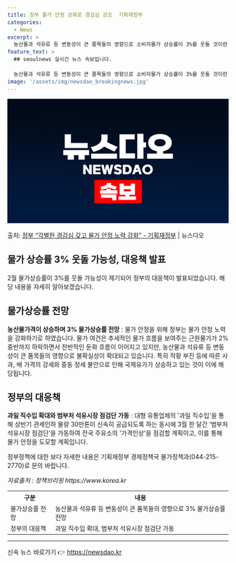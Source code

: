 ```yaml
---
title: 정부 물가 안정 강화로 경감심 강조  기획재정부
categories:
  - News
excerpt: >
  농산물과 석유류 등 변동성이 큰 품목들의 영향으로 소비자물가 상승률이 3%를 웃돌 것이란 전망이 나왔다. 서…
feature_text: >
  ## seoulnews 실시간 뉴스 속보입니다.

  농산물과 석유류 등 변동성이 큰 품목들의 영향으로 소비자물가 상승률이 3%를 웃돌 것이란 전망이 나왔다. 서…
image: '/assets/img/newsdao_breakingnews.jpg'
---
```


![뉴스다오 속보](/assets/img/newsdao_breakingnews.jpg)

<p>출처: <a href="https://newsdao.kr/3257" rel="dofollow">정부 “각별한 경감심 갖고 물가 안정 노력 강화” - 기획재정부</a> | 뉴스다오</p>

<h2>물가 상승률 3% 웃돌 가능성, 대응책 발표</h2>
<p data-ke-size="size16">2월 물가상승률이 3%를 웃돌 가능성이 제기되어 정부의 대응책이 발표되었습니다. 해당 내용을 자세히 알아보겠습니다.</p>

<h2 data-ke-size="size26">물가상승률 전망</h2>
<p><b>농산물가격이 상승하며 3% 물가상승률 전망</b> : 물가 안정을 위해 정부는 물가 안정 노력을 강화하기로 하였습니다. 물가 여건은 추세적인 물가 흐름을 보여주는 근원물가가 2% 중반까지 하락하면서 전반적인 둔화 흐름이 이어지고 있지만, 농산물과 석유류 등 변동성이 큰 품목들의 영향으로 불확실성이 확대되고 있습니다. 특히 작황 부진 등에 따른 사과, 배 가격의 강세와 중동 정세 불안으로 인해 국제유가가 상승하고 있는 것이 이에 해당됩니다.</p>

<h2 data-ke-size="size26">정부의 대응책</h2>
<p><b>과일 직수입 확대와 범부처 석유시장 점검단 가동</b> : 대형 유통업체의 '과일 직수입'을 통해 상반기 관세인하 물량 30만톤이 신속히 공급되도록 하는 동시에 3월 한 달간 ‘범부처 석유시장 점검단’을 가동하여 전국 주유소의 '가격인상'을 점검할 계획이고, 이를 통해 물가 안정을 도모할 계획입니다. </p>

<p>정부정책에 대한 보다 자세한 내용은 기획재정부 경제정책국 물가정책과(044-215-2770)로 문의 바랍니다.</p>
<p><i>자료출처 : 정책브리핑 https://www.korea.kr</i></p>

<table>
	<tr>
		<th>구분</th>
		<th>내용</th>
	</tr>
	<tr>
		<td>물가상승률 전망</td>
		<td>농산물과 석유류 등 변동성이 큰 품목들의 영향으로 3% 물가상승률 전망</td>
	</tr>
	<tr>
		<td>정부의 대응책</td>
		<td>과일 직수입 확대, 범부처 석유시장 점검단 가동</td>
	</tr>
</table>

<hr> 

신속 뉴스 바로가기 👉 <a href="https://newsdao.kr" rel="dofollow">https://newsdao.kr</a>


